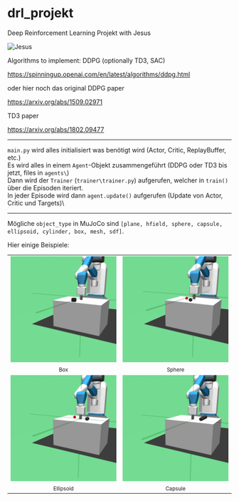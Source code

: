 # drl_projekt
Deep Reinforcement Learning Projekt with Jesus

![Jesus](https://media2.giphy.com/media/v1.Y2lkPTc5MGI3NjExNGd5dGJicTgxOWNlZ3N1cWhmOGlzeDJueDMyMGlmOGp5MHRqcjk2byZlcD12MV9pbnRlcm5hbF9naWZfYnlfaWQmY3Q9Zw/6sjfJk4cz9ei4/giphy.gif)

Algorithms to implement: DDPG (optionally TD3, SAC)

https://spinningup.openai.com/en/latest/algorithms/ddpg.html

oder hier noch das original DDPG paper

https://arxiv.org/abs/1509.02971

TD3 paper

https://arxiv.org/abs/1802.09477


---

`main.py` wird alles initialisiert was benötigt wird (Actor, Critic, ReplayBuffer, etc.)\
Es wird alles in einem `Agent`-Objekt zusammengeführt (DDPG oder TD3 bis jetzt, files in `agents\`)\
Dann wird der `Trainer` (`trainer\trainer.py`) aufgerufen, welcher in `train()` über die Episoden iteriert.\
In jeder Episode wird dann `agent.update()` aufgerufen (Update von Actor, Critic und Targets)\

---

Mögliche `object_type` in MuJoCo sind `[plane, hfield, sphere, capsule, ellipsoid, cylinder, box, mesh, sdf]`.

Hier einige Beispiele:

<table>
  <tr>
    <td align="center">
      <img src="test_fixed.gif" width="300"/><br/>
      <sub>Box</sub>
    </td>
    <td align="center">
      <img src="test_sphere.gif" width="300"/><br/>
      <sub>Sphere</sub>
    </td>
  </tr>
  <tr>
    <td align="center">
      <img src="test_ellipsoid.gif" width="300"/><br/>
      <sub>Ellipsoid</sub>
    </td>
    <td align="center">
      <img src="test_capsule.gif" width="300"/><br/>
      <sub>Capsule</sub>
    </td>
  </tr>
</table>
